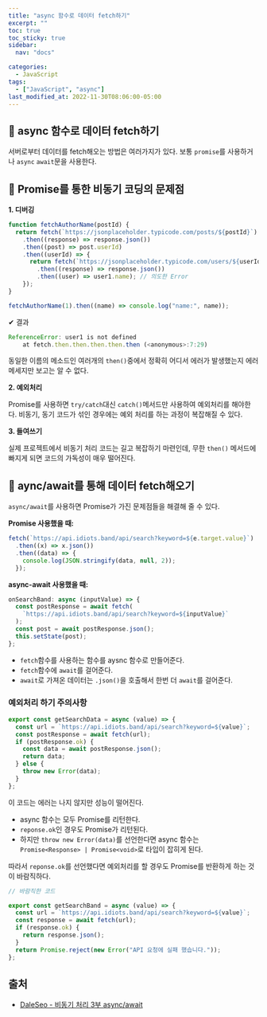 ```yaml
---
title: "async 함수로 데이터 fetch하기"
excerpt: ""
toc: true
toc_sticky: true
sidebar:
  nav: "docs"

categories:
  - JavaScript
tags:
  - ["JavaScript", "async"]
last_modified_at: 2022-11-30T08:06:00-05:00
---
```


## 📄 async 함수로 데이터 fetch하기

서버로부터 데이터를 fetch해오는 방법은 여러가지가 있다.
보통 `promise`를 사용하거나 `async` `await`문을 사용한다.

## 📄 Promise를 통한 비동기 코딩의 문제점

**1. 디버깅**

```js
function fetchAuthorName(postId) {
  return fetch(`https://jsonplaceholder.typicode.com/posts/${postId}`)
    .then((response) => response.json())
    .then((post) => post.userId)
    .then((userId) => {
      return fetch(`https://jsonplaceholder.typicode.com/users/${userId}`)
        .then((response) => response.json())
        .then((user) => user1.name); // 의도한 Error
    });
}

fetchAuthorName(1).then((name) => console.log("name:", name));
```

✔ 결과

```js
ReferenceError: user1 is not defined
    at fetch.then.then.then.then.then (<anonymous>:7:29)
```

동일한 이름의 메소드인 여러개의 `then()`중에서 정확히 어디서 에러가 발생했는지 에러 메세지만 보고는 알 수 없다.

**2. 예외처리**

Promise를 사용하면 `try/catch`대신 `catch()`메서드만 사용하여 예외처리를 해야한다.
비동기, 동기 코드가 섞인 경우에는 예외 처리를 하는 과정이 복잡해질 수 있다.

**3. 들여쓰기**

실제 프로젝트에서 비동기 처리 코드는 길고 복잡하기 마련인데, 무한 `then()` 메서드에 빠지게 되면 코드의 가독성이 매우 떨어진다.

## 📄 aync/await를 통해 데이터 fetch해오기

`async/await`를 사용하면 Promise가 가진 문제점들을 해결해 줄 수 있다.

**Promise 사용했을 때:**

```js
fetch(`https://api.idiots.band/api/search?keyword=${e.target.value}`)
  .then((x) => x.json())
  .then((data) => {
    console.log(JSON.stringify(data, null, 2));
  });
```

**async-await 사용했을 때:**

```js
onSearchBand: async (inputValue) => {
  const postResponse = await fetch(
    `https://api.idiots.band/api/search?keyword=${inputValue}`
  );
  const post = await postResponse.json();
  this.setState(post);
};
```

- `fetch`함수를 사용하는 함수를 aysnc 함수로 만들어준다.
- `fetch`함수에 `await`를 걸어준다.
- `await`로 가져온 데이터는 `.json()`을 호출해서 한번 더 `await`를 걸어준다.

### 예외처리 하기 주의사항

```js
export const getSearchData = async (value) => {
  const url = `https://api.idiots.band/api/search?keyword=${value}`;
  const postResponse = await fetch(url);
  if (postResponse.ok) {
    const data = await postResponse.json();
    return data;
  } else {
    throw new Error(data);
  }
};
```

이 코드는 에러는 나지 않지만 성능이 떨어진다.

- async 함수는 모두 Promise를 리턴한다.
- `reponse.ok`인 경우도 Promise가 리턴된다.
- 하지만 `throw new Error(data)`를 선언한다면 async 함수는 `Promise<Response> | Promise<void>`로 타입이 잡히게 된다.

따라서 `reponse.ok`를 선언했다면 예외처리를 할 경우도 Promise를 반환하게 하는 것이 바람직하다.

```js
// 바람직한 코드

export const getSearchBand = async (value) => {
  const url = `https://api.idiots.band/api/search?keyword=${value}`;
  const response = await fetch(url);
  if (response.ok) {
    return response.json();
  }
  return Promise.reject(new Error("API 요청에 실패 했습니다."));
};
```

## 출처

- [DaleSeo - 비동기 처리 3부 async/await](https://www.daleseo.com/js-async-async-await/)
